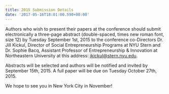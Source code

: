 ```yaml
---
title: 2015 Submission Details
date: '2017-05-16T18:01:00.590+00:00'
---
```

Authors who wish to present their papers at the conference should submit electronically a three-page abstract (double-spaced, times new roman font, size 12) by Tuesday September 1st, 2015 to the conference co-Directors Dr. Jill Kickul, Director of Social Entrepreneurship Programs at NYU Stern and Dr. Sophie Bacq, Assistant Professor of Entrepreneurship & Innovation at Northeastern University at this address: jkickul@stern.nyu.edu.

Abstracts will be selected and authors will be notified and invited by September 15th, 2015. A full paper will be due on Tuesday October 27th, 2015.

We hope to see you in New York City in November!
